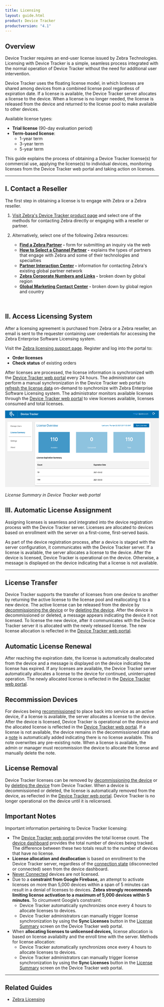 ```yaml
---
title: Licensing
layout: guide.html
product: Device Tracker
productversion: "4.1"
---
```


## Overview

Device Tracker requires an end-user license issued by Zebra Technologies. Licensing with Device Tracker is a simple, seamless process integrated with the normal operation of Device Tracker without the need for additional user intervention. 

Device Tracker uses the floating license model, in which licenses are shared among devices from a combined license pool regardless of expiration date. If a license is available, the Device Tracker server allocates a license to the device. When a license is no longer needed, the license is released from the device and returned to the license pool to make available to other devices.

Available license types:

* **Trial license** (90-day evaluation period)
* **Term-based license**:
    * 1-year term
    * 3-year term
    * 5-year term

This guide explains the process of obtaining a Device Tracker license(s) for commercial use, applying the license(s) to individual devices, monitoring licenses from the Device Tracker web portal and taking action on licenses.

-----

## I. Contact a Reseller

The first step in obtaining a license is to engage with Zebra or a Zebra reseller. 

1. [Visit Zebra's Device Tracker product page](https://www.zebra.com/us/en/products/software/mobile-computers/device-tracker.html) and select one of the methods for contacting Zebra directly or engaging with a reseller or partner. 
2. Alternatively, select one of the following Zebra resources:

    * **[Find a Zebra Partner](https://www.zebra.com/us/en/partners/find-a-zebra-partner.html) -** form for submitting an inquiry via the web
    * **[How to Select a Channel Partner](https://www.zebra.com/us/en/partners/find-a-zebra-partner/selecting-the-right-channel-partner.html) -** explains the types of partners that engage with Zebra and some of their technologies and specialties
    * **[Partner Interaction Center](https://www.zebra.com/us/en/partners/partner-interaction-center.html) -** information for contacting Zebra's existing global partner network
    * **[Zebra Corporate Numbers and Links](https://www.zebra.com/us/en/about-zebra/contact-zebra.html) -** broken down by global region
    * **[Global Marketing Contact Center](https://www.zebra.com/us/en/about-zebra/contact-zebra/marketing-contact-center.html) -** broken down by global region and country
<br>

## II. Access Licensing System

After a licensing agreement is purchased from Zebra or a Zebra reseller, an email is sent to the requester containing user credentials for accessing the Zebra Enterprise Software Licensing system. 
<p>Visit the <a href="https://www.zebra.com/us/en/support-downloads/software-licensing.html">Zebra licensing support page</a>. Register and log into the portal to:</p>

* **Order licenses**
* **Check status** of existing orders

After licenses are processed, the license information <!--from the Zebra license portal--> is synchronized with the <a href="../config/#webportal">Device Tracker web portal</a> every 24 hours. The administrator can perform a manual synchronization in the Device Tracker web portal to <a href="../config/#viewlicenseinformation">refresh the license data</a> on-demand to synchronize with Zebra Enterprise Software Licensing system. The administrator monitors available licenses through the <a href="../config/#webportal">Device Tracker web portal</a> to view licenses available, licenses consumed and total licenses. 

<img style="height:250px" src="license.png"/>

_License Summary in Device Tracker web portal_

## III. Automatic License Assignment

Assigning licenses is seamless and integrated into the device registration process with the Device Tracker server. Licenses are allocated to devices based on enrollment with the server on a first-come, first-served basis. 

As part of the device registration process, after a device is staged with the server configuration, it communicates with the Device Tracker server. If a license is available, the server allocates a license to the device. After the device is licensed, Device Tracker is operational on the device. Otherwise, a message is displayed on the device indicating that a license is not available.


-----

## License Transfer

Device Tracker supports the transfer of licenses from one device to another by returning the active license to the license pool and reallocating it to a new device. The active license can be released from the device by [decommissioning the device](../use/#decommissionrecommissiondevice) or by [deleting the device](../setup/#deletedevice). After the device is decommissioned or deleted, a message appears indicating the device it not licensed. To license the new device, after it communicates with the Device Tracker server it is allocated with the newly released license. The new license allocation is reflected in the <a href="../config/#webportal">Device Tracker web portal</a>. 

## Automatic License Renewal

After reaching the expiration date, the license is automatically deallocated from the device and a message is displayed on the device indicating the license has expired. If any licenses are available, the Device Tracker server automatically allocates a license to the device for continued, uninterrupted operation. The newly allocated license is reflected in the <a href="../config/#webportal">Device Tracker web portal</a>. 

## Recommission Devices

<p>For devices being <a href="../use/#recommissionadevice">recommissioned</a> to place back into service as an active device, if a license is available, the server allocates a license to the device. After the device is licensed, Device Tracker is operational on the device and the allocated license is reflected in the <a href="../config/#webportal">Device Tracker web portal</a>. If a license is not available, the device remains in the decommissioned state and a <a  href="../use/#addeditanote">note</a> is automatically added indicating there is no license available. This note overwrites any pre-existing note. When a license is available, the admin or manager must recommission the device to allocate the license and manually delete the note.</p>


## License Removal

Device Tracker licenses can be removed by [decommissioning the device](../use/#decommissionrecommissiondevice) or by [deleting the device](../setup/#deletedevice) from Device Tracker. When a device is decommissioned or deleted, the license is automatically removed from the device, as reflected in the <a href="../config/#webportal">Device Tracker web portal</a>. Device Tracker is no longer operational on the device until it is relicensed.  

## Important Notes

Important information pertaining to Device Tracker licensing:

* The <a href="../config/#webportal">Device Tracker web portal</a> provides the total license count. The <a href="../mgmt/#dashboard">device dashboard</a> provides the total number of devices being tracked. The difference between these two totals result to the number of devices that have no license.
* **License allocation and deallocation** is based on enrollment to the Device Tracker server, regardless of the <a href="../mgmt/#dashboard">connection state</a> (disconnected or connected) seen from the device dashboard. 
* [Never Connected](../mgmt/#dashboard) devices are not licensed.
* Due to a **constraint from Google Firebase,** an attempt to activate licenses on more than 5,000 devices within a span of 5 minutes can result in a denial of licenses to devices. **Zebra strongly recommends limiting license activation to a maximum of 5,000 devices within 5 minutes.** To circumvent Google’s constraint:
    * Device Tracker automatically synchronizes once every 4 hours to allocate licenses to devices.
    * Device Tracker administrators can manually trigger license synchronization by using the **Sync Licenses** button in the [License Summary](../config/#viewlicenseinformation) screen on the Device Tracker web portal.
* When **allocating licenses to unlicensed devices,** license allocation is based on license availabilty and the enroll time with the server. Methods for license allocation:
    * Device Tracker automatically synchronizes once every 4 hours to allocate licenses to devices.
    * Device Tracker administrators can manually trigger license synchronization by using the **Sync Licenses** button in the [License Summary](../config/#viewlicenseinformation) screen on the Device Tracker web portal.



<!-- -->
-----

## Related Guides

* [Zebra Licensing](https://www.zebra.com/us/en/support-downloads/software-licensing.html)
